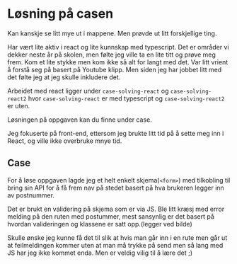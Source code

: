 # Løsning på casen

Kan kanskje se litt mye ut i mappene. Men prøvde ut litt forskjellige ting.

Har vært lite aktiv i react og lite kunnskap med typescript. Det er områder vi dekker neste år på skolen, men følte jeg ville ta en lite titt og prøve meg frem.
Kom et lite stykke men kom ikke så alt for langt med det. Var litt vrient å forstå seg på basert på Youtube klipp. Men siden jeg har jobbet litt med det følte jeg at jeg skulle inkludere det. 

Arbeidet med react ligger under `case-solving-react` og `case-solving-react2` hvor `case-solving-react` er med typescript og `case-solving-react2` er uten. 

Løsningen på oppgaven kan du finne under case. 

Jeg fokuserte på front-end, ettersom jeg brukte litt tid på å sette meg inn i React, og ville ikke overbruke mnye tid. 

## **Case**



For å løse oppgaven lagde jeg et helt enkelt skjema(`<form>`) med tilkobling til bring sin API for å få frem nav på stedet basert på hva brukeren legger inn av postnummer.

Det er brukt en validering på skjema som er via JS. Ble litt kræsj med error melding på den ruten med postummer, mest sansynlig er det basert på hvordan valideringen og klassene er satt opp.(legger ved bilde)

Skulle ønske jeg kunne få det til slik at hvis man går inn i en rute men går ut at feilmeldingen kommer uten at man må trykke på send men så lang med JS har jeg ikke kommet enda. Men er veldig vilig til å lære det ;)